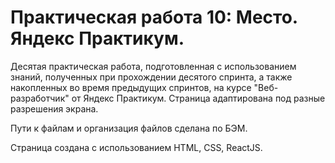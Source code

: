 # Практическая работа 10: Место. Яндекс Практикум.

Деcятая практическая работа, подготовленная с использованием знаний, полученных при прохождении деcятого спринта, а также накопленных во время предыдущих спринтов, на курсе "Веб-разработчик" от Яндекс Практикум. Страница адаптирована под разные разрешения экрана.

Пути к файлам и организация файлов сделана по БЭМ.

Страница создана с использованием HTML, CSS, ReactJS.